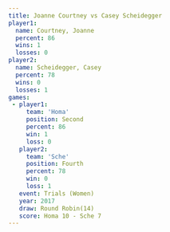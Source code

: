```yaml
---
title: Joanne Courtney vs Casey Scheidegger
player1:                  
  name: Courtney, Joanne  
  percent: 86             
  wins: 1                 
  losses: 0               
player2:                  
  name: Scheidegger, Casey
  percent: 78             
  wins: 0                 
  losses: 1               
games:
 - player1:          
     team: 'Homa'    
     position: Second
     percent: 86     
     win: 1          
     loss: 0         
   player2:          
     team: 'Sche'    
     position: Fourth
     percent: 78     
     win: 0          
     loss: 1         
   event: Trials (Women)  
   year: 2017             
   draw: Round Robin(14)  
   score: Homa 10 - Sche 7
---
```

